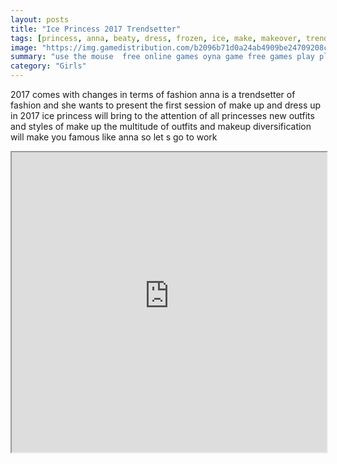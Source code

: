 ```yaml
---
layout: posts
title: "Ice Princess 2017 Trendsetter"
tags: [princess, anna, beaty, dress, frozen, ice, make, makeover, trendsetter, free, online, games, oyna, game, free, games, play, play, games]
image: "https://img.gamedistribution.com/b2096b71d0a24ab4909be24709208c7b.jpg"
summary: "use the mouse  free online games oyna game free games play play games"
category: "Girls"
---
```


2017 comes with changes in terms of fashion anna is a trendsetter of fashion and she wants to present the first session of make up and dress up in 2017 ice princess will bring to the attention of all princesses new outfits and styles of make up the multitude of outfits and makeup diversification will make you famous like anna so let s go to work

<iframe width="100%" height="480px;" src="https://html5.gamedistribution.com/b2096b71d0a24ab4909be24709208c7b/"></iframe>